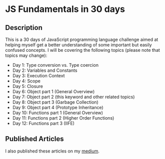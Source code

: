 # JS Fundamentals in 30 days

## Description

This is a 30 days of JavaScript programming language challenge aimed at helping myself get a better understanding of some important but easily confused concepts. I will be covering the following topics (please note that topics may change):

- Day 1: Type conversion vs. Type coercion
- Day 2: Variables and Constants
- Day 3: Execution Context
- Day 4: Scope
- Day 5: Closure
- Day 6: Object part 1 (General Overview)
- Day 7: Object part 2 (this keyword and other related topics)
- Day 8: Object part 3 (Garbage Collection)
- Day 9: Object part 4 (Prototype Inheritance)
- Day 10: Functions part 1 (General Overview)
- Day 11: Functions part 2 (Higher Order Functions)
- Day 12: Functions part 3 (IIFE)

## Published Articles

I also published these articles on my [medium](https://medium.com/@shan32157).
